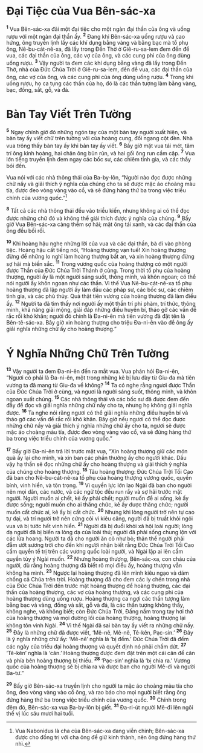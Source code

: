 # Ðại Tiệc của Vua Bên-sác-xa
<sup><b>1</b></sup> Vua Bên-sác-xa đãi một đại tiệc cho một ngàn đại thần của ông và uống rượu với một ngàn đại thần ấy. <sup><b>2</b></sup> Ðang khi Bên-sác-xa uống rượu và cao hứng, ông truyền lịnh lấy các khí dụng bằng vàng và bằng bạc mà tổ phụ ông, Nê-bu-cát-nê-xa, đã lấy trong Ðền Thờ ở Giê-ru-sa-lem đem đến để vua, các đại thần của ông, các vợ của ông, và các cung phi của ông dùng uống rượu. <sup><b>3</b></sup> Vậy người ta đem các khí dụng bằng vàng đã lấy trong Ðền Thờ, nhà của Ðức Chúa Trời ở Giê-ru-sa-lem, đến để vua, các đại thần của ông, các vợ của ông, và các cung phi của ông dùng uống rượu. <sup><b>4</b></sup> Trong khi uống rượu, họ ca tụng các thần của họ, đó là các thần tượng làm bằng vàng, bạc, đồng, sắt, gỗ, và đá.

# Bàn Tay Viết Trên Tường
<sup><b>5</b></sup> Ngay chính giờ đó những ngón tay của một bàn tay người xuất hiện, và bàn tay ấy viết chữ trên tường vôi của hoàng cung, đối ngang cột đèn. Nhà vua trông thấy bàn tay ấy khi bàn tay ấy viết. <sup><b>6</b></sup> Bấy giờ mặt vua tái mét, tâm trí ông kinh hoàng, hai chân ông bủn rủn, và hai gối ông run cầm cập. <sup><b>7</b></sup> Vua lớn tiếng truyền lịnh đem ngay các bốc sư, các chiêm tinh gia, và các thầy bói đến.

Vua nói với các nhà thông thái của Ba-by-lôn, “Người nào đọc được những chữ nầy và giải thích ý nghĩa của chúng cho ta sẽ được mặc áo choàng màu tía, được đeo vòng vàng vào cổ, và sẽ đứng hàng thứ ba trong việc triều chính của vương quốc.”[^1]

<sup><b>8</b></sup> Tất cả các nhà thông thái đều vào triều kiến, nhưng không ai có thể đọc được những chữ đó và không thể giải thích được ý nghĩa của chúng. <sup><b>9</b></sup> Bấy giờ Vua Bên-sác-xa càng thêm sợ hãi; mặt ông tái xanh, và các đại thần của ông đều bối rối.

<sup><b>10</b></sup> Khi hoàng hậu nghe những lời của vua và các đại thần, bà đi vào phòng tiệc. Hoàng hậu cất tiếng nói, “Hoàng thượng vạn tuế! Xin hoàng thượng đừng để những lo nghĩ làm hoàng thượng bất an, và xin hoàng thượng đừng sợ hãi mà biến sắc. <sup><b>11</b></sup> Trong vương quốc của hoàng thượng có một người được Thần của Ðức Chúa Trời Thánh ở cùng. Trong thời tổ phụ của hoàng thượng, người ấy là một người sáng suốt, thông minh, và khôn ngoan; có thể nói người ấy khôn ngoan như các thần. Vì thế Vua Nê-bu-cát-nê-xa tổ phụ hoàng thượng đã lập người ấy làm đầu các pháp sư, các bốc sư, các chiêm tinh gia, và các phù thủy. Quả thật tiên vương của hoàng thượng đã làm điều ấy. <sup><b>12</b></sup> Người ta đã tìm thấy nơi người ấy một thần trí phi phàm, trí thức, thông minh, khả năng giải mộng, giải đáp những điều huyền bí, tháo gỡ các vấn đề rắc rối khó khăn; người đó chính là Ða-ni-ên mà tiên vương đã đặt tên là Bên-tê-sác-xa. Bây giờ xin hoàng thượng cho triệu Ða-ni-ên vào để ông ấy giải nghĩa những chữ ấy cho hoàng thượng.”

# Ý Nghĩa Những Chữ Trên Tường
<sup><b>13</b></sup> Vậy người ta đem Ða-ni-ên đến ra mắt vua. Vua phán hỏi Ða-ni-ên, “Ngươi có phải là Ða-ni-ên, một trong những kẻ bị lưu đày từ Giu-đa mà tiên vương ta đã mang từ Giu-đa về không? <sup><b>14</b></sup> Ta có nghe rằng ngươi được Thần của Ðức Chúa Trời ở cùng, và ngươi là người sáng suốt, thông minh, và khôn ngoan xuất chúng. <sup><b>15</b></sup> Các nhà thông thái và các bốc sư đã được đem đến đây để đọc và giải nghĩa những chữ nầy cho ta, nhưng họ không giải nghĩa được. <sup><b>16</b></sup> Ta nghe nói rằng ngươi có thể giải nghĩa những điều huyền bí và tháo gỡ các vấn đề rắc rối khó khăn. Bây giờ nếu ngươi có thể đọc được những chữ nầy và giải thích ý nghĩa những chữ ấy cho ta, ngươi sẽ được mặc áo choàng màu tía, được đeo vòng vàng vào cổ, và sẽ đứng hàng thứ ba trong việc triều chính của vương quốc.”

<sup><b>17</b></sup> Bấy giờ Ða-ni-ên trả lời trước mặt vua, “Xin hoàng thượng giữ các món quà ấy lại cho mình, và xin ban các phần thưởng ấy cho người khác. Dầu vậy hạ thần sẽ đọc những chữ ấy cho hoàng thượng và giải thích ý nghĩa của chúng cho hoàng thượng. <sup><b>18</b></sup> Tâu hoàng thượng: Ðức Chúa Trời Tối Cao đã ban cho Nê-bu-cát-nê-xa tổ phụ của hoàng thượng vương quốc, quyền bính, vinh hiển, và tôn trọng. <sup><b>19</b></sup> Vì quyền lực lớn lao Ngài đã ban cho người nên mọi dân, các nước, và các ngữ tộc đều run rẩy và sợ hãi trước mặt người. Người muốn ai chết, kẻ ấy phải chết; người muốn để ai sống, kẻ ấy được sống; người muốn cho ai thăng chức, kẻ ấy được thăng chức; người muốn cất chức ai, kẻ ấy bị cất chức. <sup><b>20</b></sup> Nhưng khi lòng người trở nên tự cao tự đại, và trí người trở nên cứng cỏi vì kiêu căng, người đã bị truất khỏi ngôi vua và bị tước hết vinh hiển. <sup><b>21</b></sup> Người đã bị đuổi khỏi xã hội loài người; lòng dạ người đã bị biến ra lòng dạ của loài thú; người đã phải sống chung lộn với các lừa hoang. Người ta đã cho người ăn cỏ như bò; thân thể người phải đẫm ướt sương trời cho đến khi người nhận biết rằng Ðức Chúa Trời Tối Cao cầm quyền tể trị trên các vương quốc loài người, và Ngài lập ai lên cầm quyền tùy ý Ngài muốn. <sup><b>22</b></sup> Nhưng hoàng thượng, Bên-sác-xa, con cháu của người, dù rằng hoàng thượng đã biết rõ mọi điều ấy, hoàng thượng vẫn không hạ mình. <sup><b>23</b></sup> Ngược lại hoàng thượng đã lên mình kiêu ngạo và dám chống cả Chúa trên trời. Hoàng thượng đã cho đem các ly chén trong nhà của Ðức Chúa Trời đến trước mặt hoàng thượng để hoàng thượng, các đại thần của hoàng thượng, các vợ của hoàng thượng, và các cung phi của hoàng thượng dùng uống rượu. Hoàng thượng ca ngợi các thần tượng làm bằng bạc và vàng, đồng và sắt, gỗ và đá, là các thần tượng không thấy, không nghe, và không biết; còn Ðức Chúa Trời, Ðấng nắm trong tay hơi thở của hoàng thượng và mọi đường lối của hoàng thượng, hoàng thượng lại không tôn vinh Ngài. <sup><b>24</b></sup> Vì thế Ngài đã sai bàn tay ấy viết ra những chữ nầy. <sup><b>25</b></sup> Ðây là những chữ đã được viết, ‘Mê-nê, Mê-nê, Tê-kên, Pạc-sin.’ <sup><b>26</b></sup> Ðây là ý nghĩa những chữ ấy: ‘Mê-nê’ nghĩa là ‘bị đếm.’ Ðức Chúa Trời đã đếm các ngày của triều đại hoàng thượng và quyết định nó phải chấm dứt. <sup><b>27</b></sup> ‘Tê-kên’ nghĩa là ‘cân.’ Hoàng thượng được đem đặt trên một cái cân để cân và phía bên hoàng thượng bị thiếu. <sup><b>28</b></sup> ‘Pạc-sin’ nghĩa là ‘bị chia ra.’ Vương quốc của hoàng thượng sẽ bị chia ra và được ban cho người Mê-đi và người Ba-tư.”

<sup><b>29</b></sup> Bấy giờ Bên-sác-xa truyền lịnh cho người ta mặc áo choàng màu tía cho ông, đeo vòng vàng vào cổ ông, và rao báo cho mọi người biết rằng ông đứng hàng thứ ba trong việc triều chính của vương quốc. <sup><b>30</b></sup> Chính trong đêm đó, Bên-sác-xa vua Ba-by-lôn bị giết. <sup><b>31</b></sup> Ða-ri-út người Mê-đi lên ngôi thế vị lúc sáu mươi hai tuổi.

[^1]: Vua Nabonidus là cha của Bên-sác-xa đang viễn chinh; Bên-sác-xa được cho đồng trị với cha ông để giữ kinh thành, nên ông đứng hàng thứ nhì.
